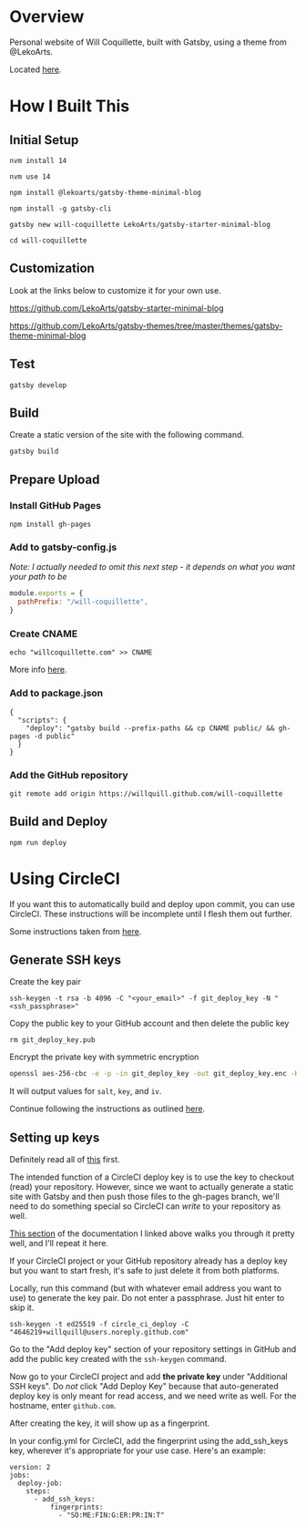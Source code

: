 # Overview

Personal website of Will Coquillette, built with Gatsby, using a theme from @LekoArts.

Located [here](https://willcoquillette.com).

# How I Built This

## Initial Setup

`nvm install 14`

`nvm use 14`

`npm install @lekoarts/gatsby-theme-minimal-blog`

`npm install -g gatsby-cli`

`gatsby new will-coquillette LekoArts/gatsby-starter-minimal-blog`

`cd will-coquillette`

## Customization

Look at the links below to customize it for your own use.

https://github.com/LekoArts/gatsby-starter-minimal-blog

https://github.com/LekoArts/gatsby-themes/tree/master/themes/gatsby-theme-minimal-blog

## Test

`gatsby develop`

## Build

Create a static version of the site with the following command.

`gatsby build`

## Prepare Upload

### Install GitHub Pages

`npm install gh-pages`

### Add to gatsby-config.js

_Note: I actually needed to omit this next step - it depends on what you want your path to be_

```js
module.exports = {
  pathPrefix: "/will-coquillette",
}
```

### Create CNAME

`echo "willcoquillette.com" >> CNAME`

More info [here](https://docs.github.com/en/pages/configuring-a-custom-domain-for-your-github-pages-site/managing-a-custom-domain-for-your-github-pages-site).

### Add to package.json

```
{
  "scripts": {
    "deploy": "gatsby build --prefix-paths && cp CNAME public/ && gh-pages -d public"
  }
}
```

### Add the GitHub repository

`git remote add origin https://willquill.github.com/will-coquillette`

## Build and Deploy

`npm run deploy`

# Using CircleCI

If you want this to automatically build and deploy upon commit, you can use CircleCI. These instructions will be incomplete until I flesh them out further.

Some instructions taken from [here](https://github.com/semantic-release/semantic-release/blob/master/docs/recipes/git-auth-ssh-keys.md#adding-the-ssh-private-key-to-circle-ci).

## Generate SSH keys

Create the key pair

`ssh-keygen -t rsa -b 4096 -C "<your_email>" -f git_deploy_key -N "<ssh_passphrase>"`

Copy the public key to your GitHub account and then delete the public key

`rm git_deploy_key.pub`

Encrypt the private key with symmetric encryption

```sh
openssl aes-256-cbc -e -p -in git_deploy_key -out git_deploy_key.enc -K `openssl rand -hex 32` -iv `openssl rand -hex 16`
```

It will output values for `salt`, `key`, and `iv`.

Continue following the instructions as outlined [here](https://github.com/semantic-release/semantic-release/blob/master/docs/recipes/git-auth-ssh-keys.md#adding-the-ssh-private-key-to-circle-ci).

## Setting up keys

Definitely read all of [this](https://circleci.com/docs/2.0/gh-bb-integration/#deployment-keys-and-user-keys) first.

The intended function of a CircleCI deploy key is to use the key to checkout (read) your repository. However, since we want to actually generate a static site with Gatsby and then push those files to the gh-pages branch, we'll need to do something special so CircleCI can _write_ to your repository as well.

[This section](https://circleci.com/docs/2.0/gh-bb-integration/#creating-a-github-deploy-key) of the documentation I linked above walks you through it pretty well, and I'll repeat it here.

If your CircleCI project or your GitHub repository already has a deploy key but you want to start fresh, it's safe to just delete it from both platforms.

Locally, run this command (but with whatever email address you want to use) to generate the key pair. Do not enter a passphrase. Just hit enter to skip it.

`ssh-keygen -t ed25519 -f circle_ci_deploy -C "4646219+willquill@users.noreply.github.com"`

Go to the "Add deploy key" section of your repository settings in GitHub and add the public key created with the `ssh-keygen` command.

Now go to your CircleCI project and add **the private key** under "Additional SSH keys". Do _not_ click "Add Deploy Key" because that auto-generated deploy key is only meant for read access, and we need write as well. For the hostname, enter `github.com`.

After creating the key, it will show up as a fingerprint.

In your config.yml for CircleCI, add the fingerprint using the add_ssh_keys key, wherever it's appropriate for your use case. Here's an example:

```
version: 2
jobs:
  deploy-job:
    steps:
      - add_ssh_keys:
          fingerprints:
            - "SO:ME:FIN:G:ER:PR:IN:T"
```


